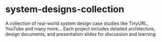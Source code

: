 # system-designs-collection
A collection of real-world system design case studies like TinyURL, YouTube and many more... Each project includes detailed architecture, design documents, and presentation slides for discussion and learning.

